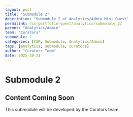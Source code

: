 ```yaml
---
layout: post
title: "Submodule 2"
description: "Submodule 2 of Analytics/Admin Mini-Quest"
permalink: /cs-portfolio-quest/analytics/submodule_2/
parent: "Analytics/Admin"
team: "Curators"
submodule: 2
categories: [CSP, Submodule, Analytics/Admin]
tags: [analytics, submodule, curators]
author: "Curators Team"
date: 2025-10-21
---
```


# Submodule 2

## Content Coming Soon
This submodule will be developed by the Curators team.
